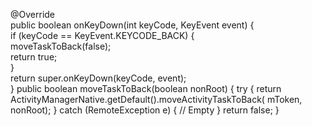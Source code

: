 @Override  
    public boolean onKeyDown(int keyCode, KeyEvent event) {  
        if (keyCode == KeyEvent.KEYCODE_BACK) {  
            moveTaskToBack(false);  
            return true;  
        }  
        return super.onKeyDown(keyCode, event);  
    }
public boolean moveTaskToBack(boolean nonRoot) {
        try {
            return ActivityManagerNative.getDefault().moveActivityTaskToBack(
                    mToken, nonRoot);
        } catch (RemoteException e) {
            // Empty
        }
        return false;
    }
